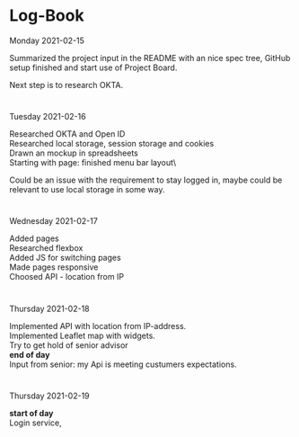 # Log-Book

Monday 2021-02-15

Summarized the project input in the README with an nice spec tree, GitHub setup finished and start use of Project Board.

Next step is to research OKTA.
#
Tuesday 2021-02-16

Researched OKTA and Open ID\
Researched local storage, session storage and cookies\
Drawn an mockup in spreadsheets\
Starting with page: finished menu bar layout\

Could be an issue with the requirement to stay logged in, maybe could be relevant to use local storage in some way.
#
Wednesday 2021-02-17

Added pages\
Researched flexbox\
Added JS for switching pages\
Made pages responsive\
Choosed API - location from IP
#
Thursday 2021-02-18

Implemented API with location from IP-address.\
Implemented Leaflet map with widgets.\
Try to get hold of senior advisor\
**end of day**\
Input from senior: my Api is meeting custumers expectations.
#
Thursday 2021-02-19

**start of day**\
Login service, 